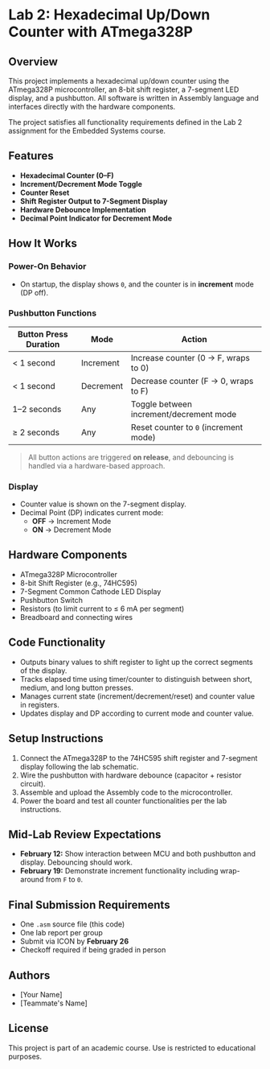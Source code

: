 # Lab 2: Hexadecimal Up/Down Counter with ATmega328P

## Overview

This project implements a hexadecimal up/down counter using the ATmega328P microcontroller, an 8-bit shift register, a 7-segment LED display, and a pushbutton. All software is written in Assembly language and interfaces directly with the hardware components.

The project satisfies all functionality requirements defined in the Lab 2 assignment for the Embedded Systems course.

## Features

- **Hexadecimal Counter (0–F)**
- **Increment/Decrement Mode Toggle**
- **Counter Reset**
- **Shift Register Output to 7-Segment Display**
- **Hardware Debounce Implementation**
- **Decimal Point Indicator for Decrement Mode**

## How It Works

### Power-On Behavior

- On startup, the display shows `0`, and the counter is in **increment** mode (DP off).

### Pushbutton Functions

| Button Press Duration | Mode                        | Action                              |
|-----------------------|-----------------------------|-------------------------------------|
| < 1 second            | Increment                   | Increase counter (0 → F, wraps to 0)|
| < 1 second            | Decrement                   | Decrease counter (F → 0, wraps to F)|
| 1–2 seconds           | Any                         | Toggle between increment/decrement mode |
| ≥ 2 seconds           | Any                         | Reset counter to `0` (increment mode) |

> All button actions are triggered **on release**, and debouncing is handled via a hardware-based approach.

### Display

- Counter value is shown on the 7-segment display.
- Decimal Point (DP) indicates current mode:
  - **OFF** → Increment Mode
  - **ON** → Decrement Mode

## Hardware Components

- ATmega328P Microcontroller
- 8-bit Shift Register (e.g., 74HC595)
- 7-Segment Common Cathode LED Display
- Pushbutton Switch
- Resistors (to limit current to ≤ 6 mA per segment)
- Breadboard and connecting wires

## Code Functionality

- Outputs binary values to shift register to light up the correct segments of the display.
- Tracks elapsed time using timer/counter to distinguish between short, medium, and long button presses.
- Manages current state (increment/decrement/reset) and counter value in registers.
- Updates display and DP according to current mode and counter value.

## Setup Instructions

1. Connect the ATmega328P to the 74HC595 shift register and 7-segment display following the lab schematic.
2. Wire the pushbutton with hardware debounce (capacitor + resistor circuit).
3. Assemble and upload the Assembly code to the microcontroller.
4. Power the board and test all counter functionalities per the lab instructions.

## Mid-Lab Review Expectations

- **February 12:** Show interaction between MCU and both pushbutton and display. Debouncing should work.
- **February 19:** Demonstrate increment functionality including wrap-around from `F` to `0`.

## Final Submission Requirements

- One `.asm` source file (this code)
- One lab report per group
- Submit via ICON by **February 26**
- Checkoff required if being graded in person

## Authors

- [Your Name]
- [Teammate's Name]

## License

This project is part of an academic course. Use is restricted to educational purposes.
